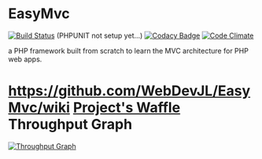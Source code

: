 EasyMvc 
=====================
[![Build Status](https://travis-ci.org/WebDevJL/EasyMvc.svg?branch=master)](https://travis-ci.org/WebDevJL/EasyMvc) (PHPUNIT not setup yet...)
[![Codacy Badge](https://api.codacy.com/project/badge/grade/a9c5a146e7d549b9abb5ad64d474ac79)](https://www.codacy.com/app/webdev-jl/EasyMvc) 
[![Code Climate](https://codeclimate.com/github/WebDevJL/EasyMvc/badges/gpa.svg)](https://codeclimate.com/github/WebDevJL/EasyMvc)

a PHP framework built from scratch to learn the MVC architecture for PHP web apps.

https://github.com/WebDevJL/EasyMvc/wiki
[Project's Waffle](https://waffle.io/WebDevJL/EasyMvc) Throughput Graph
=====================
[![Throughput Graph](https://graphs.waffle.io/WebDevJL/EasyMvc/throughput.svg)](https://waffle.io/WebDevJL/EasyMvc/metrics)
